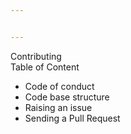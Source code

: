 ```yaml
---


---
```


<p>Contributing<br>
Table of Content</p>
<ul>
<li>Code of conduct</li>
<li>Code base structure</li>
<li>Raising an issue</li>
<li>Sending a Pull Request</li>
</ul>

